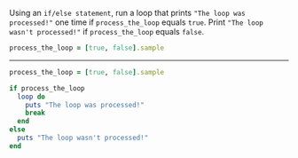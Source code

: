 Using an `if/else statement`, run a loop that prints `"The loop was processed!"` one time if `process_the_loop` equals `true`. Print `"The loop wasn't processed!"` if `process_the_loop` equals `false`.

```ruby
process_the_loop = [true, false].sample
```

---

```ruby
process_the_loop = [true, false].sample

if process_the_loop
  loop do 
    puts "The loop was processed!"
    break
  end
else
  puts "The loop wasn't processed!"
end
```